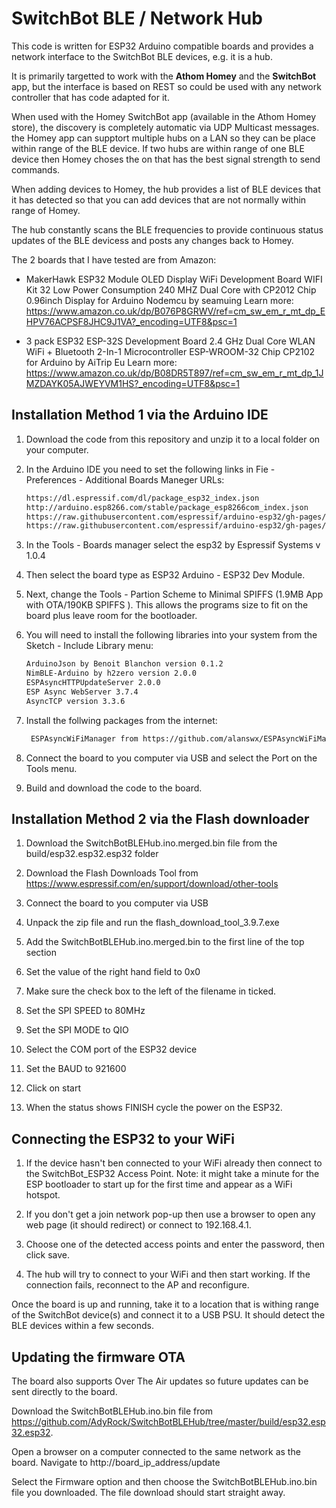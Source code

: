 # SwitchBot BLE / Network Hub

This code is written for ESP32 Arduino compatible boards and provides a network interface to the SwitchBot BLE devices, e.g. it is a hub.

It is primarily targetted to work with the **Athom Homey** and the **SwitchBot** app, but the interface is based on REST so could be used with any network controller that has code adapted for it.

When used with the Homey SwitchBot app (available in the Athom Homey store), the discovery is completely automatic via UDP Multicast messages.
the Homey app can supptort multiple hubs on a LAN so they can be place within range of the BLE device.
If two hubs are within range of one BLE device then Homey choses the on that has the best signal strength to send commands.

When adding devices to Homey, the hub provides a list of BLE devices that it has detected so that you can add devices that are not normally within range of Homey.

The hub constantly scans the BLE frequencies to provide continuous status updates of the BLE devicess and posts any changes back to Homey.

The 2 boards that I have tested are from Amazon:

* MakerHawk ESP32 Module OLED Display WiFi Development Board WIFI Kit 32 Low Power Consumption 240 MHZ Dual Core with CP2012 Chip 0.96inch Display for Arduino Nodemcu
by seamuing
Learn more: <https://www.amazon.co.uk/dp/B076P8GRWV/ref=cm_sw_em_r_mt_dp_EHPV76ACPSF8JHC9J1VA?_encoding=UTF8&psc=1>

* 3 pack ESP32 ESP-32S Development Board 2.4 GHz Dual Core WLAN WiFi + Bluetooth 2-In-1 Microcontroller ESP-WROOM-32 Chip CP2102 for Arduino
by AiTrip Eu
Learn more: <https://www.amazon.co.uk/dp/B08DR5T897/ref=cm_sw_em_r_mt_dp_1JMZDAYK05AJWEYVM1HS?_encoding=UTF8&psc=1>

## Installation Method 1 via the Arduino IDE

1. Download the code from this repository and unzip it to a local folder on your computer.
2. In the Arduino IDE you need to set the following links in Fie - Preferences - Additional Boards Maneger URLs:

    ```html
    https://dl.espressif.com/dl/package_esp32_index.json
    http://arduino.esp8266.com/stable/package_esp8266com_index.json
    https://raw.githubusercontent.com/espressif/arduino-esp32/gh-pages/package_esp32_index.json
    https://raw.githubusercontent.com/espressif/arduino-esp32/gh-pages/package_esp32_dev_index.json

    ```

3. In the Tools - Boards manager select the esp32 by Espressif Systems v 1.0.4
4. Then select the board type as ESP32 Arduino - ESP32 Dev Module.
5. Next, change the Tools - Partion Scheme to Minimal SPIFFS (1.9MB App with OTA/190KB SPIFFS ). This allows the programs size to fit on the board plus leave room for the bootloader.
6. You will need to install the following libraries into your system from the Sketch - Include Library menu:

    ```html
    ArduinoJson by Benoit Blanchon version 0.1.2
    NimBLE-Arduino by h2zero version 2.0.0
    ESPAsyncHTTPUpdateServer 2.0.0
    ESP Async WebServer 3.7.4
    AsyncTCP version 3.3.6
    ```

7. Install the follwing packages from the internet:

   ```html
    ESPAsyncWiFiManager from https://github.com/alanswx/ESPAsyncWiFiManager
   ```

8. Connect the board to you computer via USB and select the Port on the Tools menu.

9. Build and download the code to the board.


## Installation Method 2 via the Flash downloader

1. Download the SwitchBotBLEHub.ino.merged.bin file from the build/esp32.esp32.esp32 folder

2. Download the Flash Downloads Tool from https://www.espressif.com/en/support/download/other-tools

3. Connect the board to  you computer via USB

4. Unpack the zip file and run the flash_download_tool_3.9.7.exe

5. Add the SwitchBotBLEHub.ino.merged.bin to the first line of the top section

6. Set the value of the right hand field to 0x0

7. Make sure the check box to the left of the filename in ticked.

8. Set the SPI SPEED to 80MHz

9. Set the SPI MODE to QIO

10. Select the COM port of the ESP32 device

11. Set the BAUD to 921600

12. Click on start

13. When the status shows FINISH cycle the power on the ESP32.

## Connecting the ESP32 to your WiFi

1. If the device hasn't ben connected to your WiFi already then connect to the SwitchBot_ESP32 Access Point.
   Note: it might take a minute for the ESP bootloader to start up for the first time and appear as a WiFi hotspot.

2. If you don't get a join network pop-up then use a browser to open any web page (it should redirect) or connect to 192.168.4.1.

3. Choose one of the detected access points and enter the password, then click save.

4. The hub will try to connect to your WiFi and then start working. If the connection fails, reconnect to the AP and reconfigure.

Once the board is up and running, take it to a location that is withing range of the SwitchBot device(s) and connect it to a USB PSU. It should detect the BLE devices within a few seconds.

## Updating the firmware OTA

The board also supports Over The Air updates so future updates can be sent directly to the board. 

Download the SwitchBotBLEHub.ino.bin file from https://github.com/AdyRock/SwitchBotBLEHub/tree/master/build/esp32.esp32.esp32.

Open a browser on a computer connected to the same network as the board. Navigate to http://board_ip_address/update

Select the Firmware option and then choose the SwitchBotBLEHub.ino.bin file you downloaded.
The file download should start straight away.
